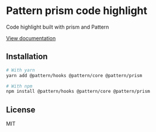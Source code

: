 # Pattern prism code highlight

Code highlight built with prism and Pattern

[View documentation](https://pattern-ui.design/)

## Installation

```sh
# With yarn
yarn add @pattern/hooks @pattern/core @pattern/prism

# With npm
npm install @pattern/hooks @pattern/core @pattern/prism
```

## License

MIT
